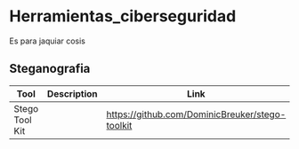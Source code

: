 # Herramientas_ciberseguridad
Es para jaquiar cosis

## Steganografia

|Tool                   |Description       |Link     |
|-----------------------|------------------|---------------|
| Stego Tool Kit        |                  | https://github.com/DominicBreuker/stego-toolkit |

